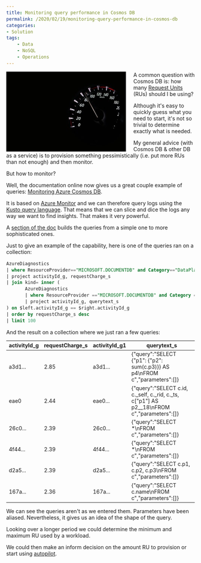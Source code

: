 ```yaml
---
title: Monitoring query performance in Cosmos DB
permalink: /2020/02/19/monitoring-query-performance-in-cosmos-db
categories:
- Solution
tags:
    - Data
    - NoSQL
    - Operations
---
```

<img style="float:left;padding-right:20px;" title="From pexels.com" src="/assets/posts/2020/1/monitoring-query-performance-in-cosmos-db/close-up-of-electric-lamp-against-black-background-248747.jpg" />

A common question with Cosmos DB is:  how many [Request Units](https://docs.microsoft.com/en-us/azure/cosmos-db/request-units) (RUs) should I be using?

Although it's easy to quickly guess what you need to start, it's not so trivial to determine exactly what is needed.

My general advice (with Cosmos DB & other DB as a service) is to provision something pessimistically (i.e. put more RUs than not enough) and then monitor.

But how to monitor?

Well, the documentation online now gives us a great couple example of queries:  [Monitoring Azure Cosmos DB](https://docs.microsoft.com/en-us/azure/cosmos-db/monitor-cosmos-db).

It is based on [Azure Monitor](https://docs.microsoft.com/en-us/azure/azure-monitor/overview) and we can therefore query logs using the [Kusto query language](https://docs.microsoft.com/en-us/azure/kusto/query/).  That means that we can slice and dice the logs any way we want to find insights.  That makes it very powerful.

A [section of the doc](https://docs.microsoft.com/en-us/azure/cosmos-db/monitor-cosmos-db#azure-cosmos-db-log-analytics-queries-in-azure-monitor) builds the queries from a simple one to more sophisticated ones.

Just to give an example of the capability, here is one of the queries ran on a collection:

```sql
AzureDiagnostics
| where ResourceProvider=="MICROSOFT.DOCUMENTDB" and Category=="DataPlaneRequests"
| project activityId_g, requestCharge_s
| join kind= inner (
       AzureDiagnostics
       | where ResourceProvider =="MICROSOFT.DOCUMENTDB" and Category == "QueryRuntimeStatistics"
       | project activityId_g, querytext_s
) on $left.activityId_g == $right.activityId_g
| order by requestCharge_s desc
| limit 100
```

And the result on a collection where we just ran a few queries:

activityId_g|requestCharge_s|activityId_g1|querytext_s
---|---|---|---
a3d1...|2.85|a3d1...|{"query":"SELECT {\"p1\": {\"p2\": sum(c.p3)}} AS p4\nFROM c","parameters":[]}
eae0|2.44|eae0...|{"query":"SELECT c.id, c._self, c._rid, c._ts, c[\"p1\"] AS p2__18\nFROM c","parameters":[]}
26c0...|2.39|26c0...|{"query":"SELECT *\nFROM c","parameters":[]}
4f44...|2.39|4f44...|{"query":"SELECT *\nFROM c","parameters":[]}
d2a5...|2.39|d2a5...|{"query":"SELECT c.p1, c.p2, c.p3\nFROM c","parameters":[]}
167a...|2.36|167a...|{"query":"SELECT c.name\nFROM c","parameters":[]}

We can see the queries aren't as we entered them.  Parameters have been aliased.  Nevertheless, it gives us an idea of the shape of the query.

Looking over a longer period we could determine the minimum and maximum RU used by a workload.

We could then make an inform decision on the amount RU to provision or start using [autopilot](https://docs.microsoft.com/en-us/azure/cosmos-db/provision-throughput-autopilot).